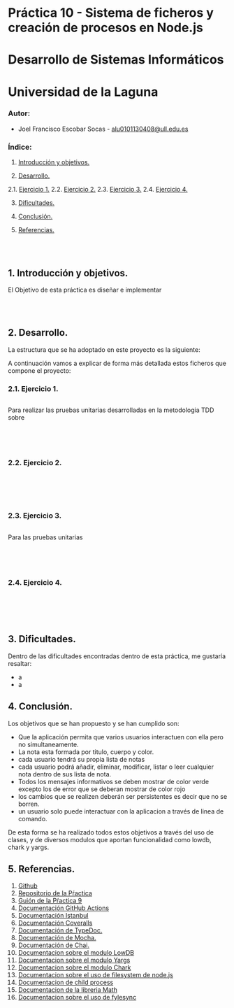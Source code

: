 # Práctica 10 - Sistema de ficheros y creación de procesos en Node.js
# Desarrollo de Sistemas Informáticos
# Universidad de la Laguna

### Autor:  
  * Joel Francisco Escobar Socas - alu0101130408@ull.edu.es


### Índice:

1. [Introducción y objetivos.](#id1)

2. [Desarrollo.](#id2)
      
  2.1. [Ejercicio 1.](#id21)
  2.2. [Ejercicio 2.](#id22)
  2.3. [Ejercicio 3.](#id23)
  2.4. [Ejercicio 4.](#id24)

3. [Dificultades.](#id3)

4. [Conclusión.](#id4)

5. [Referencias.](#id5)

<br/><br/>

## 1. Introducción y objetivos. <a name="id1"></a>

El Objetivo de esta práctica es diseñar e implementar

<br/><br/>

## 2. Desarrollo. <a name="id2"></a>

La estructura que se ha adoptado en este proyecto es la siguiente:


A continuación vamos a explicar de forma más detallada estos ficheros que compone el proyecto:

### 2.1.  Ejercicio 1. <a name="id21"></a>

```TypeScript

```
Para realizar las pruebas unitarias desarrolladas en la metodologia TDD sobre 

```TypeScript

```
<br/><br/>

### 2.2. Ejercicio 2. <a name="id22"></a>


```TypeScript


```

```TypeScript


```


<br/><br/>

### 2.3. Ejercicio 3. <a name="id23"></a>

```TypeScript

```
Para las pruebas unitarias

```TypeScript

```
<br/><br/>

### 2.4. Ejercicio 4. <a name="id24"></a>


```TypeScript

```

```TypeScript

```

<br/><br/>


## 3. Dificultades. <a name="id3"></a>

Dentro de las dificultades encontradas dentro de esta práctica, me gustaría resaltar:
* a
* a

## 4. Conclusión. <a name="id4"></a>

Los objetivos que se han propuesto y se han cumplido son:

* Que la aplicación permita que varios usuarios interactuen con ella pero no simultaneamente.
* La nota esta formada por titulo, cuerpo y color.
* cada usuario tendrá su propia lista de notas
* cada usuario podrá añadir, eliminar, modificar, listar o leer cualquier nota dentro de sus lista de nota.
* Todos los mensajes informativos se deben mostrar de color verde excepto los de error que se deberan mostrar de color rojo
* los cambios que se realizen deberán ser persistentes es decir que no se borren.
* un usuario solo puede interactuar con la aplicacion a través de linea de comando.

De esta forma se ha realizado todos estos objetivos a través del uso de clases, y de diversos modulos que aportan funcionalidad como lowdb, chark y yargs.

## 5. Referencias. <a name="id5"></a>
1. [Github](http://github.com)
2. [Repositorio de la Pŕactica](https://github.com/ULL-ESIT-INF-DSI-2122/ull-esit-inf-dsi-21-22-prct09-filesystem-notes-app-alu0101130408.git)
3. [Guión de la Pŕactica 9](https://ull-esit-inf-dsi-2122.github.io/prct09-filesystem-notes-app/)
4. [Documentación GitHub Actions](https://docs.github.com/en/actions)
5. [Documentación Istanbul](https://istanbul.js.org/)
6. [Documentación Coveralls](https://coveralls.io/)
7. [Documentación de TypeDoc.](https://typedoc.org/)
8. [Documentación de Mocha.](https://mochajs.org/)
9. [Documentación de Chai.](https://www.chaijs.com/)
10. [Documentacion sobre el modulo LowDB](https://www.npmjs.com/package/lowdb)
11. [Documentacion sobre el modulo Yargs](https://www.npmjs.com/package/yargs)
12. [Documentacion sobre el modulo Chark](https://www.npmjs.com/package/chalk)
13. [Documentacion sobre el uso de filesystem de node.js](https://nodejs.org/dist/latest-v17.x/docs/api/fs.html#synchronous-api)
14. [Documentacion de child process](https://nodejs.org/api/child_process.html)
15. [Documentacion de la libreria Math](https://developer.mozilla.org/es/docs/Web/JavaScript/Reference/Global_Objects/Math/random)
16. [Documentacion sobre el uso de fylesync](https://www.geeksforgeeks.org/node-js-fs-readdirsync-method/)
